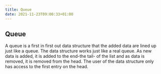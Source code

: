 ```yaml
---
title: Queue
date: 2021-11-23T09:00:33+01:00
---
```

## Queue
A queue is a first in first out data structure that the added data are lined up just like a queue. The data structure works just like a real queue. As new data is added, it is added to the end-the tail- of the list and as data is removed, it is removed from the head. The user of the data structure only has access to the first entry on the head.